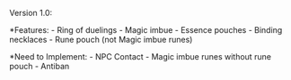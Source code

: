 Version 1.0: 

  *Features:
    - Ring of duelings
    - Magic imbue
    - Essence pouches
    - Binding necklaces
    - Rune pouch (not Magic imbue runes)

  *Need to Implement:
    - NPC Contact
    - Magic imbue runes without rune pouch
    - Antiban
